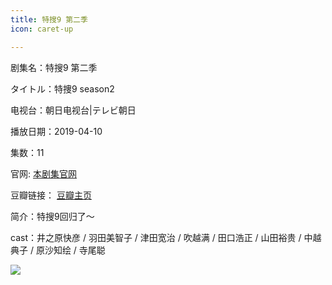 ```yaml
---
title: 特搜9 第二季
icon: caret-up

---
```


剧集名：特搜9 第二季

タイトル：特捜9 season2

电视台：朝日电视台|テレビ朝日

播放日期：2019-04-10

集数：11

官网: [本剧集官网](https://www.tv-asahi.co.jp/tokusou9_02/)

豆瓣链接： [豆瓣主页](https://movie.douban.com/subject/30485770/)


简介：特搜9回归了～ ​​​​

cast：井之原快彦 / 羽田美智子 / 津田宽治 / 吹越满 / 田口浩正 / 山田裕贵 / 中越典子 / 原沙知绘 / 寺尾聪

![](https://listpic.tsgsanjiao.com/2019/2019ts9s2.jpg)